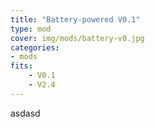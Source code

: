 ```yaml
---
title: "Battery-powered V0.1"
type: mod
cover: img/mods/battery-v0.jpg
categories:
- mods
fits:
    - V0.1
    - V2.4
---
```


asdasd